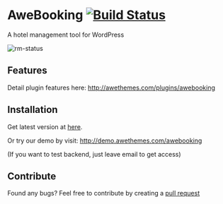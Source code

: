 # AweBooking [![Build Status](https://travis-ci.org/awethemes/awebooking.svg?branch=master)](https://travis-ci.org/awethemes/awebooking)

A hotel management tool for WordPress

![rm-status](https://user-images.githubusercontent.com/1529454/27292370-7c52c392-553d-11e7-80de-b3397a50e958.png)

## Features

Detail plugin features here: http://awethemes.com/plugins/awebooking

## Installation

Get latest version at [here](https://wordpress.org/plugins/awebooking/).

Or try our demo by visit: http://demo.awethemes.com/awebooking

(If you want to test backend, just leave email to get access)

## Contribute

Found any bugs? Feel free to contribute by creating a [pull request](https://github.com/awethemes/awebooking/pulls)
